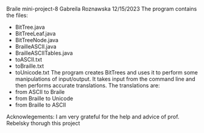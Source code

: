 Braile mini-project-8
Gabreila Roznawska
12/15/2023
The program contains the files:
- BitTree.java
- BitTreeLeaf.java
- BitTreeNode.java
- BrailleASCII.java
- BrailleASCIITables.java
- toASCII.txt
- toBraille.txt
- toUnicode.txt
The program creates BitTrees and uses it to perform some manipulations of input/output.
It takes input from the command line and then performs accurate translations.
The translations are:
- from ASCII to Braile
- from Braille to Unicode
- from Braille to ASCII

Acknowlegements: 
I am very grateful for the help and advice of prof. Rebelsky thorugh this project
